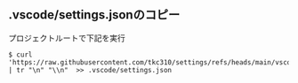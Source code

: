 ## .vscode/settings.jsonのコピー

プロジェクトルートで下記を実行

```
$ curl 'https://raw.githubusercontent.com/tkc310/settings/refs/heads/main/vscode/settings.json' | tr "\n" "\\n"  >> .vscode/settings.json
```
